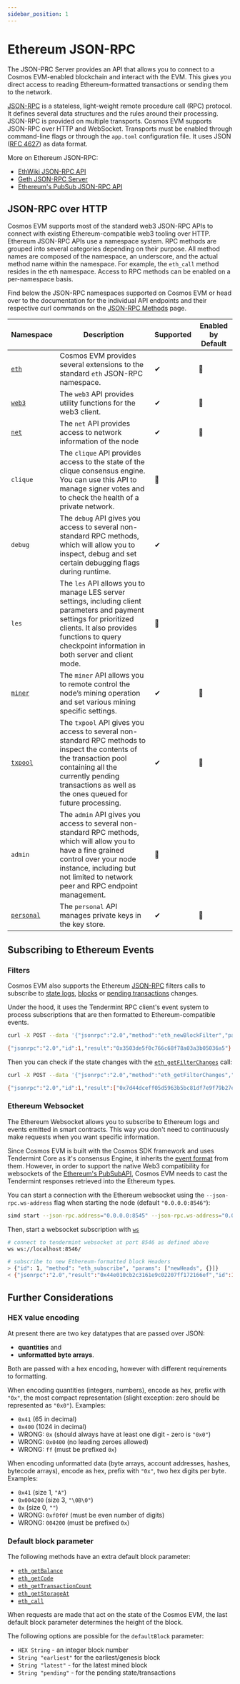 ```yaml
---
sidebar_position: 1
---
```


# Ethereum JSON-RPC

The JSON-PRC Server provides an API that allows you to connect to a Cosmos EVM-enabled blockchain and interact with the EVM.
This gives you direct access to reading Ethereum-formatted transactions or sending them to the network.

[JSON-RPC](http://www.jsonrpc.org/specification) is a stateless, light-weight remote procedure call (RPC) protocol. It
defines several data structures and the rules around their processing. JSON-RPC is provided on multiple transports.
Cosmos EVM supports JSON-RPC over HTTP and WebSocket. Transports must be enabled through command-line flags or through the
`app.toml` configuration file. It uses JSON ([RFC 4627](https://www.ietf.org/rfc/rfc4627.txt)) as data format.

More on Ethereum JSON-RPC:

- [EthWiki JSON-RPC API](https://eth.wiki/json-rpc/API)
- [Geth JSON-RPC Server](https://geth.ethereum.org/docs/interacting-with-geth/rpc)
- [Ethereum's PubSub JSON-RPC API](https://geth.ethereum.org/docs/interacting-with-geth/rpc/pubsub)

## JSON-RPC over HTTP

Cosmos EVM supports most of the standard web3 JSON-RPC APIs to connect with existing Ethereum-compatible web3 tooling over
HTTP. Ethereum JSON-RPC APIs use a namespace system. RPC methods are grouped into several categories depending on
their purpose. All method names are composed of the namespace, an underscore, and the actual method name within
the namespace. For example, the `eth_call` method resides in the eth namespace. Access to RPC methods can be enabled
on a per-namespace basis.

Find below the JSON-RPC namespaces supported on Cosmos EVM or head over to the documentation for the individual API endpoints
and their respective curl commands on the [JSON-RPC Methods](./methods.md) page.

| Namespace                                                  | Description                                                                                                                                                                                                                  | Supported | Enabled by Default |
| ---------------------------------------------------------- | ---------------------------------------------------------------------------------------------------------------------------------------------------------------------------------------------------------------------------- | --------- | ------------------ |
| [`eth`](./ethereum-json-rpc/methods#eth-methods)           | Cosmos EVM provides several extensions to the standard `eth` JSON-RPC namespace.                                                                                                                                                  | ✔         | 🚫                  |
| [`web3`](./ethereum-json-rpc/methods#web3-methods)         | The `web3` API provides utility functions for the web3 client.                                                                                                                                                               | ✔         | 🚫                  |
| [`net`](./ethereum-json-rpc/methods#net-methods)           | The `net` API provides access to network information of the node                                                                                                                                                             | ✔         | 🚫                  |
| `clique`                                                   | The `clique` API provides access to the state of the clique consensus engine. You can use this API to manage signer votes and to check the health of a private network.                                                      | 🚫         |                    |
| `debug`                                                    | The `debug` API gives you access to several non-standard RPC methods, which will allow you to inspect, debug and set certain debugging flags during runtime.                                                                 | ✔         |                    |
| `les`                                                      | The `les` API allows you to manage LES server settings, including client parameters and payment settings for prioritized clients. It also provides functions to query checkpoint information in both server and client mode. | 🚫         |                    |
| [`miner`](./ethereum-json-rpc/methods#miner-methods)       | The `miner` API allows you to remote control the node’s mining operation and set various mining specific settings.                                                                                                           | ✔         | 🚫                  |
| [`txpool`](./ethereum-json-rpc/methods#txpool-methods)     | The `txpool` API gives you access to several non-standard RPC methods to inspect the contents of the transaction pool containing all the currently pending transactions as well as the ones queued for future processing.    | ✔         | 🚫                  |
| `admin`                                                    | The `admin` API gives you access to several non-standard RPC methods, which will allow you to have a fine grained control over your node instance, including but not limited to network peer and RPC endpoint management.    | 🚫         |                    |
| [`personal`](./ethereum-json-rpc/methods#personal-methods) | The `personal` API manages private keys in the key store.                                                                                                                                                                    | ✔         | 🚫                  |

## Subscribing to Ethereum Events

### Filters

Cosmos EVM also supports the Ethereum [JSON-RPC](./ethereum-json-rpc/methods) filters calls to
subscribe to [state logs](https://eth.wiki/json-rpc/API#eth_newfilter),
[blocks](https://eth.wiki/json-rpc/API#eth_newblockfilter) or [pending transactions](https://eth.wiki/json-rpc/API#eth_newpendingtransactionfilter)
changes.

Under the hood, it uses the Tendermint RPC client's event system to process subscriptions that are
then formatted to Ethereum-compatible events.

```bash
curl -X POST --data '{"jsonrpc":"2.0","method":"eth_newBlockFilter","params":[],"id":1}' -H "Content-Type: application/json" http://localhost:8545

{"jsonrpc":"2.0","id":1,"result":"0x3503de5f0c766c68f78a03a3b05036a5"}
```

Then you can check if the state changes with the [`eth_getFilterChanges`](https://eth.wiki/json-rpc/API#eth_getfilterchanges)
call:

```bash
curl -X POST --data '{"jsonrpc":"2.0","method":"eth_getFilterChanges","params":["0x3503de5f0c766c68f78a03a3b05036a5"],"id":1}' -H "Content-Type: application/json" http://localhost:8545

{"jsonrpc":"2.0","id":1,"result":["0x7d44dceff05d5963b5bc81df7e9f79b27e777b0a03a6feca09f3447b99c6fa71","0x3961e4050c27ce0145d375255b3cb829a5b4e795ac475c05a219b3733723d376","0xd7a497f95167d63e6feca70f344d9f6e843d097b62729b8f43bdcd5febf142ab","0x55d80a4ba6ef54f2a8c0b99589d017b810ed13a1fda6a111e1b87725bc8ceb0e","0x9e8b92c17280dd05f2562af6eea3285181c562ebf41fc758527d4c30364bcbc4","0x7353a4b9d6b35c9eafeccaf9722dd293c46ae2ffd4093b2367165c3620a0c7c9","0x026d91bda61c8789c59632c349b38fd7e7557e6b598b94879654a644cfa75f30","0x73e3245d4ddc3bba48fa67633f9993c6e11728a36401fa1206437f8be94ef1d3"]}
```

### Ethereum Websocket

The Ethereum Websocket allows you to subscribe to Ethereum logs and events emitted in smart contracts. This way you
don't need to continuously make requests when you want specific information.

Since Cosmos EVM is built with the Cosmos SDK framework and uses Tendermint Core as it's consensus Engine, it inherits the
[event format](./tendermint-rpc#subscribing-to-cosmos-and-tendermint-events) from them. However, in order to support the
native Web3 compatibility for websockets of the [Ethereum's PubSubAPI](https://geth.ethereum.org/docs/interacting-with-geth/rpc/pubsub),
Cosmos EVM needs to cast the Tendermint responses retrieved into the Ethereum types.

You can start a connection with the Ethereum websocket using the `--json-rpc.ws-address` flag when starting
the node (default `"0.0.0.0:8546"`):

```bash
simd start --json-rpc.address="0.0.0.0:8545" --json-rpc.ws-address="0.0.0.0:8546" --json-rpc.api="eth,web3,net,txpool,debug" --json-rpc.enable
```

Then, start a websocket subscription with [`ws`](https://github.com/hashrocket/ws)

```bash
# connect to tendermint websocket at port 8546 as defined above
ws ws://localhost:8546/

# subscribe to new Ethereum-formatted block Headers
> {"id": 1, "method": "eth_subscribe", "params": ["newHeads", {}]}
< {"jsonrpc":"2.0","result":"0x44e010cb2c3161e9c02207ff172166ef","id":1}
```

## Further Considerations

### HEX value encoding

At present there are two key datatypes that are passed over JSON:

* **quantities** and
* **unformatted byte arrays**.

Both are passed with a hex encoding, however with different requirements to formatting.

When encoding quantities (integers, numbers), encode as hex, prefix with `"0x"`, the most compact representation (slight
exception: zero should be represented as `"0x0"`). Examples:

- `0x41` (65 in decimal)
- `0x400` (1024 in decimal)
- WRONG: `0x` (should always have at least one digit - zero is `"0x0"`)
- WRONG: `0x0400` (no leading zeroes allowed)
- WRONG: `ff` (must be prefixed `0x`)

When encoding unformatted data (byte arrays, account addresses, hashes, bytecode arrays), encode as hex, prefix with `"0x"`,
two hex digits per byte. Examples:

- `0x41` (size 1, `"A"`)
- `0x004200` (size 3, `"\0B\0"`)
- `0x` (size 0, `""`)
- WRONG: `0xf0f0f` (must be even number of digits)
- WRONG: `004200` (must be prefixed `0x`)

### Default block parameter

The following methods have an extra default block parameter:

- [`eth_getBalance`](./ethereum-json-rpc/methods#eth_getbalance)
- [`eth_getCode`](./ethereum-json-rpc/methods#eth_getcode)
- [`eth_getTransactionCount`](./ethereum-json-rpc/methods#eth_gettransactioncount)
- [`eth_getStorageAt`](./ethereum-json-rpc/methods#eth_getstorageat)
- [`eth_call`](./ethereum-json-rpc/methods#eth_call)

When requests are made that act on the state of the Cosmos EVM, the last default block parameter determines the height of the block.

The following options are possible for the `defaultBlock` parameter:

- `HEX String` - an integer block number
- `String "earliest"` for the earliest/genesis block
- `String "latest"` - for the latest mined block
- `String "pending"` - for the pending state/transactions